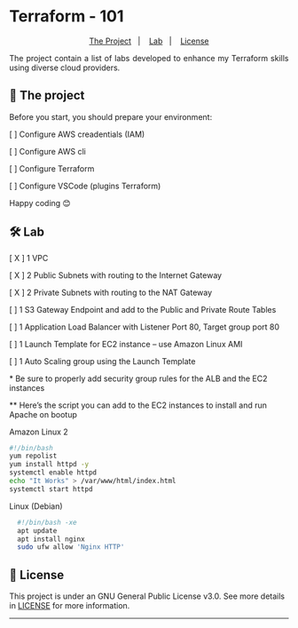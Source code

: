 # Terraform - 101

<p align="center">
  <a href="#HowToUseThisProject">The Project</a>&nbsp;&nbsp;&nbsp;|&nbsp;&nbsp;&nbsp;
  <a href="#Lab">Lab</a>&nbsp;&nbsp;&nbsp;|&nbsp;&nbsp;&nbsp;
  <a href="#memo-license">License</a>
</p>


<p align="justify">The project contain a list of labs developed to enhance my Terraform skills using diverse cloud providers.</p>

## 🚀 The project

Before you start, you should prepare your environment:

<p align="left">[ ] Configure AWS creadentials (IAM)</p>
<p align="left">[ ] Configure AWS cli</p>
<p align="left">[ ] Configure Terraform</p>
<p align="left">[ ] Configure VSCode (plugins Terraform) </p>

Happy coding 😊

## 🛠 Lab

<p align="left">[ X ] 1 VPC</p>
<p align="left">[ X ] 2 Public Subnets with routing to the Internet Gateway</p>
<p align="left">[ X ] 2 Private Subnets with routing to the NAT Gateway</p>
<p align="left">[ ] 1 S3 Gateway Endpoint and add to the Public and Private Route Tables</p>
<p align="left">[ ] 1 Application Load Balancer with Listener Port 80, Target group port 80</p>
<p align="left">[ ] 1 Launch Template for EC2 instance – use Amazon Linux AMI</p>
<p align="left">[ ] 1 Auto Scaling group using the Launch Template</p>
</p>
<p align="left">* Be sure to properly add security group rules for the ALB and the EC2 instances</p>
<p align="left">** Here’s the script you can add to the EC2 instances to install and run Apache on bootup</p>

Amazon Linux 2
```bash
#!/bin/bash
yum repolist
yum install httpd -y
systemctl enable httpd
echo "It Works" > /var/www/html/index.html
systemctl start httpd
```
Linux (Debian)
```bash
  #!/bin/bash -xe
  apt update
  apt install nginx
  sudo ufw allow 'Nginx HTTP'  
```
## :memo: License

This project is under an GNU General Public License v3.0. See more details in [LICENSE](LICENSE) for more information.

---